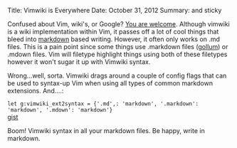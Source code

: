Title: Vimwiki is Everywhere
Date: October 31, 2012
Summary: and sticky

Confused about Vim, wiki's, or Google? [You are welcome][1]. Although
vimwiki is a wiki implementation within Vim, it passes off a lot of cool
things that bleed into [markdown][2] based writing. However, it often
only works on .md files. This is a pain point since some things use
.markdown files ([gollum][3]) or .mdown files. Vim will filetype highlight
things using both of these filetypes however it won't sugar it up with
Vimwiki syntax.

Wrong...well, sorta. Vimwiki drags around a couple of config flags that
can be used to syntax-up Vim when using all types of common markdown
extensions. And....:

`let g:vimwiki_ext2syntax = {'.md',: 'markdown', '.markdown':
'markdown', '.mdown': 'markdown'}`  
[gist][4]

Boom! Vimwiki syntax in all your markdown files. Be happy, write in
markdown.

[1]: https://code.google.com/p/vimwiki/
[2]: http://daringfireball.net/projects/markdown/syntax
[3]: https://www.ohloh.net/p/gollum-wiki
[4]: https://gist.github.com/3989510
